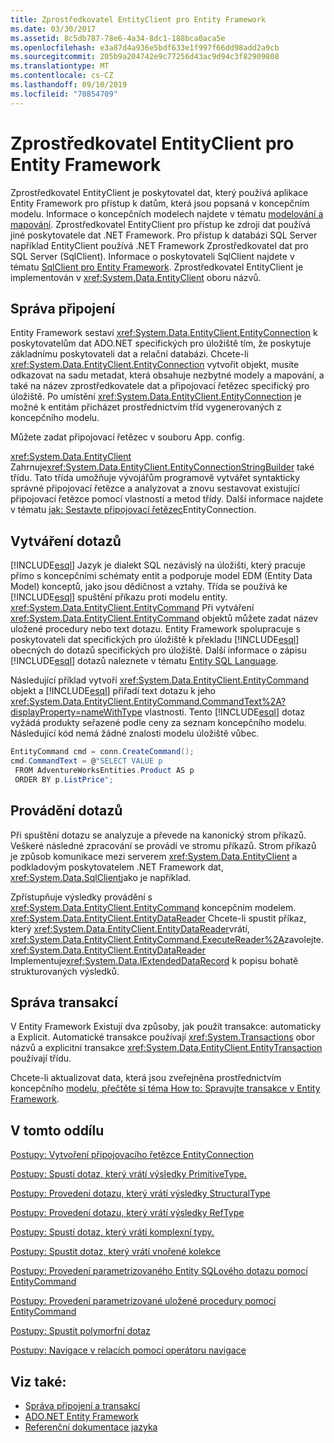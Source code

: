 ```yaml
---
title: Zprostředkovatel EntityClient pro Entity Framework
ms.date: 03/30/2017
ms.assetid: 8c5db787-78e6-4a34-8dc1-188bca0aca5e
ms.openlocfilehash: e3a87d4a936e5bdf633e1f997f66dd98add2a9cb
ms.sourcegitcommit: 205b9a204742e9c77256d43ac9d94c3f82909808
ms.translationtype: MT
ms.contentlocale: cs-CZ
ms.lasthandoff: 09/10/2019
ms.locfileid: "70854709"
---
```

# <a name="entityclient-provider-for-the-entity-framework"></a>Zprostředkovatel EntityClient pro Entity Framework
Zprostředkovatel EntityClient je poskytovatel dat, který používá aplikace Entity Framework pro přístup k datům, která jsou popsaná v koncepčním modelu. Informace o koncepčních modelech najdete v tématu [modelování a mapování](modeling-and-mapping.md). Zprostředkovatel EntityClient pro přístup ke zdroji dat používá jiné poskytovatele dat .NET Framework. Pro přístup k databázi SQL Server například EntityClient používá .NET Framework Zprostředkovatel dat pro SQL Server (SqlClient). Informace o poskytovateli SqlClient najdete v tématu [SqlClient pro Entity Framework](sqlclient-for-the-entity-framework.md). Zprostředkovatel EntityClient je implementován v <xref:System.Data.EntityClient> oboru názvů.  
  
## <a name="managing-connections"></a>Správa připojení  
 Entity Framework sestaví <xref:System.Data.EntityClient.EntityConnection> k poskytovatelům dat ADO.NET specifických pro úložiště tím, že poskytuje základnímu poskytovateli dat a relační databázi. Chcete-li <xref:System.Data.EntityClient.EntityConnection> vytvořit objekt, musíte odkazovat na sadu metadat, která obsahuje nezbytné modely a mapování, a také na název zprostředkovatele dat a připojovací řetězec specifický pro úložiště. Po umístění <xref:System.Data.EntityClient.EntityConnection> je možné k entitám přicházet prostřednictvím tříd vygenerovaných z koncepčního modelu.  
  
 Můžete zadat připojovací řetězec v souboru App. config.  
  
 <xref:System.Data.EntityClient> Zahrnuje<xref:System.Data.EntityClient.EntityConnectionStringBuilder> také třídu. Tato třída umožňuje vývojářům programově vytvářet syntakticky správné připojovací řetězce a analyzovat a znovu sestavovat existující připojovací řetězce pomocí vlastností a metod třídy. Další informace najdete v tématu [jak: Sestavte připojovací řetězec](how-to-build-an-entityconnection-connection-string.md)EntityConnection.  
  
## <a name="creating-queries"></a>Vytváření dotazů  
 [!INCLUDE[esql](../../../../../includes/esql-md.md)] Jazyk je dialekt SQL nezávislý na úložišti, který pracuje přímo s koncepčními schématy entit a podporuje model EDM (Entity Data Model) konceptů, jako jsou dědičnost a vztahy. Třída se používá ke [!INCLUDE[esql](../../../../../includes/esql-md.md)] spuštění příkazu proti modelu entity. <xref:System.Data.EntityClient.EntityCommand> Při vytváření <xref:System.Data.EntityClient.EntityCommand> objektů můžete zadat název uložené procedury nebo text dotazu. Entity Framework spolupracuje s poskytovateli dat specifických pro úložiště k překladu [!INCLUDE[esql](../../../../../includes/esql-md.md)] obecných do dotazů specifických pro úložiště. Další informace o zápisu [!INCLUDE[esql](../../../../../includes/esql-md.md)] dotazů naleznete v tématu [Entity SQL Language](./language-reference/entity-sql-language.md).  
  
 Následující příklad vytvoří <xref:System.Data.EntityClient.EntityCommand> objekt a [!INCLUDE[esql](../../../../../includes/esql-md.md)] přiřadí text dotazu k jeho <xref:System.Data.EntityClient.EntityCommand.CommandText%2A?displayProperty=nameWithType> vlastnosti. Tento [!INCLUDE[esql](../../../../../includes/esql-md.md)] dotaz vyžádá produkty seřazené podle ceny za seznam koncepčního modelu. Následující kód nemá žádné znalosti modelu úložiště vůbec.  
  
 ```csharp
EntityCommand cmd = conn.CreateCommand();
cmd.CommandText = @"SELECT VALUE p
  FROM AdventureWorksEntities.Product AS p
  ORDER BY p.ListPrice";
```
  
## <a name="executing-queries"></a>Provádění dotazů  
 Při spuštění dotazu se analyzuje a převede na kanonický strom příkazů. Veškeré následné zpracování se provádí ve stromu příkazů. Strom příkazů je způsob komunikace mezi serverem <xref:System.Data.EntityClient> a podkladovým poskytovatelem .NET Framework dat, <xref:System.Data.SqlClient>jako je například.  
  
 Zpřístupňuje výsledky provádění s <xref:System.Data.EntityClient.EntityCommand> koncepčním modelem. <xref:System.Data.EntityClient.EntityDataReader> Chcete-li spustit příkaz, který <xref:System.Data.EntityClient.EntityDataReader>vrátí, <xref:System.Data.EntityClient.EntityCommand.ExecuteReader%2A>zavolejte. <xref:System.Data.EntityClient.EntityDataReader> Implementuje<xref:System.Data.IExtendedDataRecord> k popisu bohatě strukturovaných výsledků.  
  
## <a name="managing-transactions"></a>Správa transakcí  
 V Entity Framework Existují dva způsoby, jak použít transakce: automaticky a Explicit. Automatické transakce používají <xref:System.Transactions> obor názvů a explicitní transakce <xref:System.Data.EntityClient.EntityTransaction> používají třídu.  
  
 Chcete-li aktualizovat data, která jsou zveřejněna prostřednictvím koncepčního [modelu, přečtěte si téma How to: Spravujte transakce v Entity Framework](https://docs.microsoft.com/previous-versions/dotnet/netframework-4.0/bb738523(v=vs.100)).  
  
## <a name="in-this-section"></a>V tomto oddílu  
 [Postupy: Vytvoření připojovacího řetězce EntityConnection](how-to-build-an-entityconnection-connection-string.md)  
  
 [Postupy: Spustí dotaz, který vrátí výsledky PrimitiveType.](how-to-execute-a-query-that-returns-primitivetype-results.md)  
  
 [Postupy: Provedení dotazu, který vrátí výsledky StructuralType](how-to-execute-a-query-that-returns-structuraltype-results.md)  
  
 [Postupy: Provedení dotazu, který vrátí výsledky RefType](how-to-execute-a-query-that-returns-reftype-results.md)  
  
 [Postupy: Spustí dotaz, který vrátí komplexní typy.](how-to-execute-a-query-that-returns-complex-types.md)  
  
 [Postupy: Spustit dotaz, který vrátí vnořené kolekce](how-to-execute-a-query-that-returns-nested-collections.md)  
  
 [Postupy: Provedení parametrizovaného Entity SQLového dotazu pomocí EntityCommand](how-to-execute-a-parameterized-entity-sql-query-using-entitycommand.md)  
  
 [Postupy: Provedení parametrizované uložené procedury pomocí EntityCommand](how-to-execute-a-parameterized-stored-procedure-using-entitycommand.md)  
  
 [Postupy: Spustit polymorfní dotaz](how-to-execute-a-polymorphic-query.md)  
  
 [Postupy: Navigace v relacích pomocí operátoru navigace](how-to-navigate-relationships-with-the-navigate-operator.md)  
  
## <a name="see-also"></a>Viz také:

- [Správa připojení a transakcí](https://docs.microsoft.com/previous-versions/dotnet/netframework-4.0/bb896325(v=vs.100))
- [ADO.NET Entity Framework](index.md)
- [Referenční dokumentace jazyka](./language-reference/index.md)

